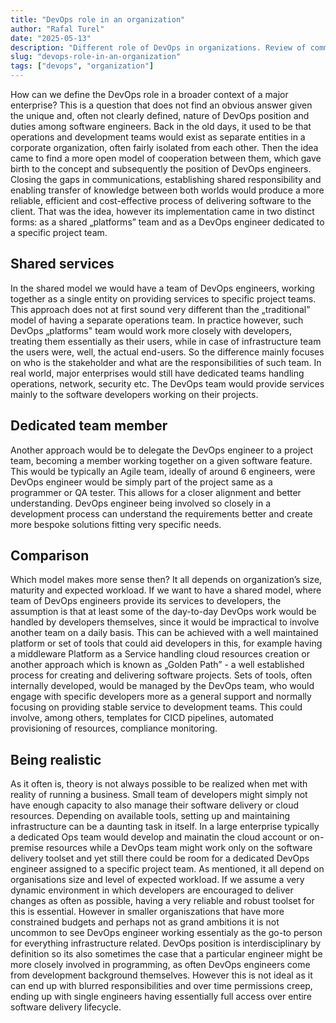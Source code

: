 ```yaml
---
title: "DevOps role in an organization"
author: "Rafal Turel"
date: "2025-05-13"
description: "Different role of DevOps in organizations. Review of common approaches."
slug: "devops-role-in-an-organization"
tags: ["devops", "organization"]
---
```

How can we define the DevOps role in a broader context of a major enterprise? This is a question that does not find an obvious answer given the unique and, often not clearly defined, nature of DevOps position and duties among software engineers.
Back in the old days, it used to be that operations and development teams would exist as separate entities in a corporate organization, often fairly isolated from each other. Then the idea came to find a more open model of cooperation between them, which gave birth to the concept and subsequently the position of DevOps engineers. Closing the gaps in communications, establishing shared responsibility and enabling transfer of knowledge between both worlds would produce a more reliable, efficient and cost-effective process of delivering software to the client. That was the idea, however its implementation came in two distinct forms: as a shared „platforms” team and as a DevOps engineer dedicated to a specific project team.
## Shared services
In the shared model we would have a team of DevOps engineers, working together as a single entity on providing services to specific project teams. This approach does not at first sound very different than the „traditional” model of having a separate operations team. In practice however, such DevOps „platforms" team would work more closely with developers, treating them essentially as their users, while in case of infrastructure team the users were, well, the actual end-users. So the difference mainly focuses on who is the stakeholder and what are the responsibilities of such team. In real world, major enterprises would still have dedicated teams handling operations, network, security etc. The DevOps team would provide services mainly to the software developers working on their projects.
## Dedicated team member
Another approach would be to delegate the DevOps engineer to a project team, becoming a member working together on a given software feature. This would be typically an Agile team, ideally of around 6 engineers, were DevOps engineer would be simply part of the project same as a programmer or QA tester. This allows for a closer alignment and better understanding. DevOps engineer being involved so closely in a development process can understand the requirements better and create more bespoke solutions fitting very specific needs. 
## Comparison
Which model makes more sense then? It all depends on organization’s size, maturity and expected workload. If we want to have a shared model, where team of DevOps engineers provide its services to developers, the assumption is that at least some of the day-to-day DevOps work would be handled by developers themselves, since it would be impractical to involve another team on a daily basis. This can be achieved with a well maintained platform or set of tools that could aid developers in this, for example having a middleware Platform as a Service handling cloud resources creation or another approach which is known as „Golden Path” - a well established process for creating and delivering software projects. Sets of tools, often internally developed, would be managed by the DevOps team, who would engage with specific developers more as a general support and normally focusing on providing stable service to development teams. This could involve, among others, templates for CICD pipelines, automated provisioning of resources, compliance monitoring.
## Being realistic
As it often is, theory is not always possible to be realized when met with reality of running a business. Small team of developers might simply not have enough capacity to also manage their software delivery or cloud resources. Depending on available tools, setting up and maintaining infrastructure can be a daunting task in itself. In a large enterprise typically a dedicated Ops team would develop and mainatin the cloud account or on-premise resources while a DevOps team might work only on the software delivery toolset and yet still there could be room for a dedicated DevOps engineer assigned to a specific project team. As mentioned, it all depend on organisations size and level of expected workload. If we assume a very dynamic environment in which developers are encouraged to deliver changes as often as possible, having a very reliable and robust toolset for this is essential. However in smaller organiszations that have more constrained budgets and perhaps not as grand ambitions it is not uncommon to see DevOps engineer working essentialy as the go-to person for everything infrastructure related. 
DevOps position is interdisciplinary by definition so its also sometimes the case that a particular engineer might be more closely involved in programming, as often DevOps engineers come from development background themselves. However this is not ideal as it can end up with blurred responsibilities and over time permissions creep, ending up with single engineers having essentially full access over entire software delivery lifecycle.
